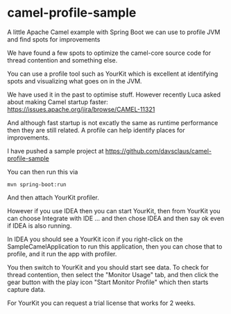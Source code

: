 # camel-profile-sample
A little Apache Camel example with Spring Boot we can use to profile JVM and find spots for improvements


We have found a few spots to optimize the camel-core source code for thread contention and something else.

You can use a profile tool such as YourKit which is excellent at identifying spots and visualizing what goes on in the JVM.

We have used it in the past to optimise stuff. However recently Luca asked about making Camel startup faster: https://issues.apache.org/jira/browse/CAMEL-11321

And although fast startup is not excatly the same as runtime performance then they are still related. A profile can help identify places for improvements.

I have pushed a sample project at
https://github.com/davsclaus/camel-profile-sample

You can then run this via 

    mvn spring-boot:run

And then attach YourKit profiler.

However if you use IDEA then you can start YourKit, then from YourKit you can choose Integrate with IDE ... and then chose IDEA and then say ok even if IDEA is also running.

In IDEA you should see a YourKit icon if you right-click on the SampleCamelApplication to run this application, then you can chose that to profile, and it run the app with profiler.

You then switch to YourKit and you should start see data.
To check for thread contention, then select the "Monitor Usage" tab, and then click the gear button with the play icon "Start Monitor Profile" which then starts capture data.

For YourKit you can request a trial license that works for 2 weeks. 
